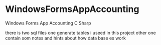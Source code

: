 # WindowsFormsAppAccounting
Windows Forms App Accounting C Sharp


there is two sql files 
one generate tables i useed in this project 
other one contain som notes and hints about how data base es work
